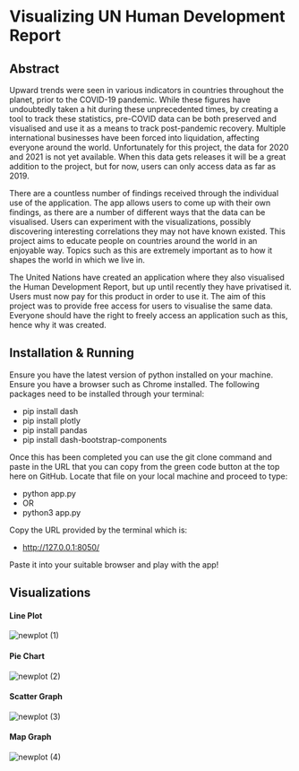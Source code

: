 # Visualizing UN Human Development Report

## Abstract

Upward trends were seen in various indicators in countries throughout the planet, prior to the COVID-19 pandemic. While these figures have undoubtedly taken a hit during these unprecedented times, by creating a tool to track these statistics, pre-COVID data can be both preserved and visualised and use it as a means to track post-pandemic recovery. Multiple international businesses have been forced into liquidation, affecting everyone around the world. Unfortunately for this project, the data for 2020 and 2021 is not yet available. When this data gets releases it will be a great addition to the project, but for now, users can only access data as far as 2019. 

There are a countless number of findings received through the individual use of the application. The app allows users to come up with their own findings, as there are a number of different ways that the data can be visualised. Users can experiment with the visualizations, possibly discovering interesting correlations they may not have known existed. This project aims to educate people on countries around the world in an enjoyable way. Topics such as this are extremely important as to how it shapes the world in which we live in.

The United Nations have created an application where they also visualised the Human Development Report, but up until recently they have privatised it. Users must now pay for this product in order to use it. The aim of this project was to provide free access for users to visualise the same data. Everyone should have the right to freely access an application such as this, hence why it was created. 


## Installation & Running

Ensure you have the latest version of python installed on your machine.
Ensure you have a browser such as Chrome installed.
The following packages need to be installed through your terminal:
- pip install dash
- pip install plotly
- pip install pandas
- pip install dash-bootstrap-components

Once this has been completed you can use the git clone command and paste in the URL that you can copy from the green code button at the top here on GitHub. 
Locate that file on your local machine and proceed to type: 
- python app.py
- OR
- python3 app.py

Copy the URL provided by the terminal which is:
- http://127.0.0.1:8050/

Paste it into your suitable browser and play with the app!

## Visualizations

#### Line Plot
![newplot (1)](https://user-images.githubusercontent.com/55900589/161825304-86213e8b-9267-4c80-9646-1bad4f8cd230.png)

#### Pie Chart
![newplot (2)](https://user-images.githubusercontent.com/55900589/161825481-bc6b41ec-7f38-492f-a738-028e3c8420a0.png)

#### Scatter Graph
![newplot (3)](https://user-images.githubusercontent.com/55900589/161825524-c8bce6b6-b4f6-4b76-9af4-3ec457e46b74.png)

#### Map Graph
![newplot (4)](https://user-images.githubusercontent.com/55900589/161825564-01696c0b-70f9-4903-90bf-d90c12e23c80.png)

